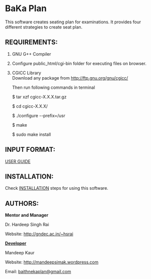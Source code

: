 BaKa Plan
============

This software creates seating plan for examinations. It provides four different
strategies to create seat plan.

REQUIREMENTS:
----------------------------
1) GNU G++ Compiler

2) Configure public_html/cgi-bin folder for executing files on browser.

3) CGICC Library<br>
    Download any package from http://ftp.gnu.org/gnu/cgicc/<br>
    
    Then run following commands in terminal
    
    $ tar xzf cgicc-X.X.X.tar.gz 
    
    $ cd cgicc-X.X.X/ 
  
    $ ./configure --prefix=/usr 
    
    $ make
    
    $ sudo make install
<!--    NOTE: If you got permission error then use sudo with command.-->

INPUT FORMAT:
----------------------------
[USER GUIDE](https://github.com/GreatDevelopers/bakaplan/blob/master/USER%20GUIDE)

INSTALLATION:
----------------------------
Check [INSTALLATION](https://github.com/GreatDevelopers/bakaplan/blob/master/INSTALLATION) steps for using this software.

AUTHORS:
----------------------------
<b>Mentor and Manager</b>

Dr. Hardeep Singh Rai

Website: http://gndec.ac.in/~hsrai

<b>[Developer](https://github.com/GreatDevelopers/bakaplan/wiki/Contributors)</b>

Mandeep Kaur

Website: http://mandeepsimak.wordpress.com

Email: baithnekaplan@gmail.com


